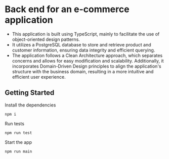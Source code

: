 # Back end for an e-commerce application

* This application is built using TypeScript, mainly to facilitate the use of object-oriented design patterns. 
* It utilizes a PostgreSQL database to store and retrieve product and customer information, ensuring data integrity and efficient querying.
* The application follows a Clean Architecture approach, which separates concerns and allows for easy modification and scalability. Additionally, it incorporates Domain-Driven Design principles to align the application's structure with the business domain, resulting in a more intuitive and efficient user experience.

## Getting Started
Install the dependencies
```
npm i
```
Run tests
```
npm run test
```
Start the app
```
npm run main
```
